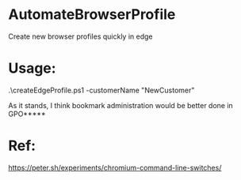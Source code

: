 # AutomateBrowserProfile

Create new browser profiles quickly in edge


# Usage:

.\createEdgeProfile.ps1 -customerName "NewCustomer"

As it stands, I think bookmark administration would be better done in GPO*****



# Ref:  

https://peter.sh/experiments/chromium-command-line-switches/
